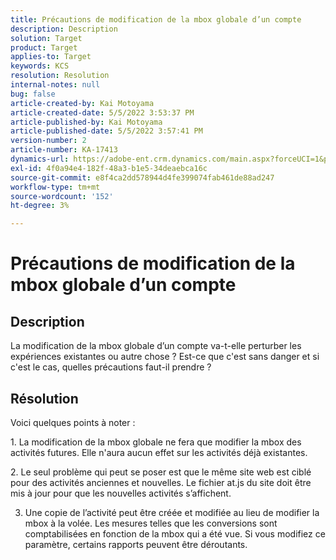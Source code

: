 ```yaml
---
title: Précautions de modification de la mbox globale d’un compte
description: Description
solution: Target
product: Target
applies-to: Target
keywords: KCS
resolution: Resolution
internal-notes: null
bug: false
article-created-by: Kai Motoyama
article-created-date: 5/5/2022 3:53:37 PM
article-published-by: Kai Motoyama
article-published-date: 5/5/2022 3:57:41 PM
version-number: 2
article-number: KA-17413
dynamics-url: https://adobe-ent.crm.dynamics.com/main.aspx?forceUCI=1&pagetype=entityrecord&etn=knowledgearticle&id=2a81d185-8bcc-ec11-a7b5-6045bd00d995
exl-id: 4f0a94e4-182f-48a3-b1e5-34deaebca16c
source-git-commit: e8f4ca2dd578944d4fe399074fab461de88ad247
workflow-type: tm+mt
source-wordcount: '152'
ht-degree: 3%

---
```


# Précautions de modification de la mbox globale d’un compte

## Description

La modification de la mbox globale d’un compte va-t-elle perturber les expériences existantes ou autre chose ? Est-ce que c&#39;est sans danger et si c&#39;est le cas, quelles précautions faut-il prendre ?

## Résolution


Voici quelques points à noter :

1. La modification de la mbox globale ne fera que modifier la mbox des activités futures. Elle n&#39;aura aucun effet sur les activités déjà existantes.

2. Le seul problème qui peut se poser est que le même site web est ciblé pour des activités anciennes et nouvelles. Le fichier at.js du site doit être mis à jour pour que les nouvelles activités s’affichent.

3. Une copie de l’activité peut être créée et modifiée au lieu de modifier la mbox à la volée. Les mesures telles que les conversions sont comptabilisées en fonction de la mbox qui a été vue. Si vous modifiez ce paramètre, certains rapports peuvent être déroutants.
